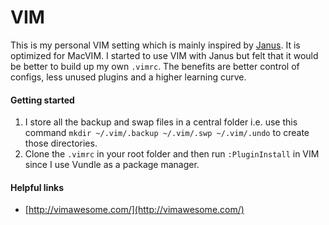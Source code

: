 # VIM

This is my personal VIM setting which is mainly inspired by [Janus](https://github.com/carlhuda/janus). It is optimized for MacVIM.
I started to use VIM with Janus but felt that it would be better to build up my own `.vimrc`. The benefits are better
control of configs, less unused plugins and a higher learning curve.

#### Getting started
1. I store all the backup and swap files in a central folder i.e. use this command `mkdir ~/.vim/.backup ~/.vim/.swp ~/.vim/.undo` to create those directories.
2. Clone the `.vimrc` in your root folder and then run `:PluginInstall` in VIM since I use Vundle as a package manager.

#### Helpful links
- [http://vimawesome.com/](http://vimawesome.com/)
